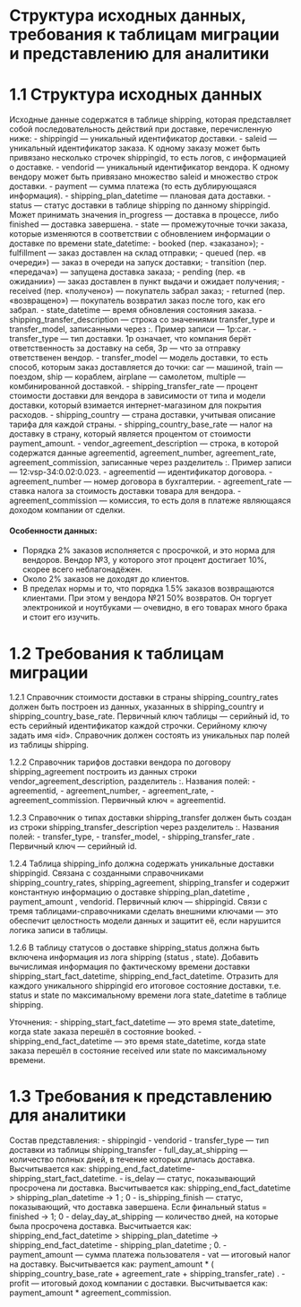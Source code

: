 # Структура исходных данных, требования к таблицам миграции и представлению для аналитики

# 1.1 Cтруктурa исходных данных

Исходные данные содержатся в таблице shipping, которая представляет собой последовательность действий при доставке, перечисленную ниже:
	- shippingid — уникальный идентификатор доставки.
	- saleid — уникальный идентификатор заказа. К одному заказу может быть привязано несколько строчек shippingid, то есть логов, с информацией о доставке.
	- vendorid — уникальный идентификатор вендора. К одному вендору может быть привязано множество saleid и множество строк доставки.
	- payment — сумма платежа (то есть дублирующаяся информация).
	- shipping_plan_datetime — плановая дата доставки.
	- status — статус доставки в таблице shipping по данному shippingid. Может принимать значения in_progress — доставка в процессе, либо finished — доставка завершена.
	- state — промежуточные точки заказа, которые изменяются в соответствии с обновлением информации о доставке по времени state_datetime:
	 	- booked (пер. «заказано»);
	 	- fulfillment — заказ доставлен на склад отправки;
	 	- queued (пер. «в очереди») — заказ в очереди на запуск доставки;
	 	- transition (пер. «передача») — запущена доставка заказа;
	 	- pending (пер. «в ожидании») — заказ доставлен в пункт выдачи и ожидает получения;
	 	- received (пер. «получено») — покупатель забрал заказ;
	 	- returned (пер. «возвращено») — покупатель возвратил заказ после того, как его забрал.
	- state_datetime — время обновления состояния заказа.
	- shipping_transfer_description — строка со значениями transfer_type и transfer_model, записанными через :. Пример записи — 1p:car.
	 	- transfer_type — тип доставки. 1p означает, что компания берёт ответственность за доставку на себя, 3p — что за отправку ответственен вендор.
	 	- transfer_model — модель доставки, то есть способ, которым заказ доставляется до точки: car — машиной, train — поездом, ship — кораблем, airplane — самолетом, multiple — комбинированной доставкой.
	- shipping_transfer_rate — процент стоимости доставки для вендора в зависимости от типа и модели доставки, который взимается интернет-магазином для покрытия расходов.
	- shipping_country — страна доставки, учитывая описание тарифа для каждой страны.
	- shipping_country_base_rate — налог на доставку в страну, который является процентом от стоимости payment_amount.
	- vendor_agreement_description — строка, в которой содержатся данные agreementid, agreement_number, agreement_rate, agreement_commission, записанные через разделитель :. Пример записи — 12:vsp-34:0.02:0.023.
	 	- agreementid — идентификатор договора. 
	 	- agreement_number — номер договора в бухгалтерии. 
	 	- agreement_rate — ставка налога за стоимость доставки товара для вендора. 
	 	- agreement_commission — комиссия, то есть доля в платеже являющаяся доходом компании от сделки.

#### Особенности данных:
- Порядка 2% заказов исполняется с просрочкой, и это норма для вендоров. 
	Вендор №3, у которого этот процент достигает 10%, скорее всего неблагонадёжен.
- Около 2% заказов не доходят до клиентов.
- В пределах нормы и то, что порядка 1.5% заказов возвращаются клиентами. При этом у вендора №21 50% возвратов.
	Он торгует электроникой и ноутбуками — очевидно, в его товарах много брака и стоит его изучить.

# 1.2 Требования к таблицам миграции

1.2.1 Справочник стоимости доставки в страны shipping_country_rates должен быть построен из данных, указанных в shipping_country и shipping_country_base_rate. 
Первичный ключ таблицы — серийный id, то есть серийный идентификатор каждой строчки. 
Серийному ключу задать имя «id». 
Справочник должен состоять из уникальных пар полей из таблицы shipping.

1.2.2 Справочник тарифов доставки вендора по договору shipping_agreement построить из данных строки vendor_agreement_description, разделитель :.
Названия полей:
	- agreementid,
	- agreement_number,
	- agreement_rate,
	- agreement_commission.
Первичный ключ = agreementid.

1.2.3 Справочник о типах доставки shipping_transfer должен быть создан из строки shipping_transfer_description через разделитель :.
Названия полей:
	- transfer_type,
	- transfer_model,
	- shipping_transfer_rate .
Первичный ключ — серийный id.

1.2.4 Таблица shipping_info должна содержать уникальные доставки shippingid.
Связана с созданными справочниками shipping_country_rates, shipping_agreement, shipping_transfer 
и содержит константную информацию о доставке shipping_plan_datetime , payment_amount , vendorid.
Первичный ключ — shippingid.
Cвязи с тремя таблицами-справочниками сделать внешними ключами — это обеспечит целостность модели данных и защитит её, если нарушится логика записи в таблицы.

1.2.6 В таблицу статусов о доставке shipping_status должна быть включена информация из лога shipping (status , state). 
Добавить вычислимая информация по фактическому времени доставки shipping_start_fact_datetime, shipping_end_fact_datetime. 
Отразить для каждого уникального shippingid его итоговое состояние доставки, т.е. status и state по максимальному времени лога state_datetime в таблице shipping. 

Уточнения:
	- shipping_start_fact_datetime — это время state_datetime, когда state заказа перешёл в состояние booked.
	- shipping_end_fact_datetime — это время state_datetime, когда state заказа перешёл в состояние received или state по максимальному времени.

# 1.3 Требования к представлению для аналитики

Состав представления:
	- shippingid
	- vendorid
	- transfer_type — тип доставки из таблицы shipping_transfer
	- full_day_at_shipping — количество полных дней, в течение которых длилась доставка. Высчитывается как: shipping_end_fact_datetime-shipping_start_fact_datetime.
	- is_delay — статус, показывающий просрочена ли доставка. Высчитывается как: shipping_end_fact_datetime > shipping_plan_datetime → 1 ; 0
	- is_shipping_finish — статус, показывающий, что доставка завершена. Если финальный status = finished → 1; 0
	- delay_day_at_shipping — количество дней, на которые была просрочена доставка. Высчитыается как: shipping_end_fact_datetime > shipping_plan_datetime → shipping_end_fact_datetime - shipping_plan_datetime ; 0.
	- payment_amount — сумма платежа пользователя
	- vat — итоговый налог на доставку. Высчитывается как: payment_amount * ( shipping_country_base_rate + agreement_rate + shipping_transfer_rate) .
	- profit — итоговый доход компании с доставки. Высчитывается как: payment_amount * agreement_commission.

